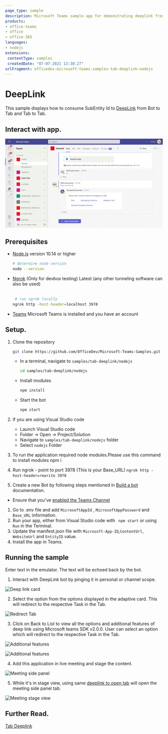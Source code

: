 ```yaml
---
page_type: sample
description: Microsoft Teams sample app for demonstrating deeplink from Bot chat to Tab consuming Subentity ID
products:
- office-teams
- office
- office-365
languages:
- nodejs
extensions:
 contentType: samples
 createdDate: "07-07-2021 13:38:27"
urlFragment: officedev-microsoft-teams-samples-tab-deeplink-nodejs
---
```


# DeepLink

This sample displays how to consume SubEntity Id to [DeepLink](https://docs.microsoft.com/en-us/microsoftteams/platform/concepts/build-and-test/deep-links#deep-linking-to-your-tab) from Bot to Tab and Tab to Tab.

## Interact with app.

![Preview Image](Images/Preview.gif)

## Prerequisites

- [Node.js](https://nodejs.org) version 10.14 or higher

    ```bash
    # determine node version
    node --version
    ```
 - [Ngrok](https://ngrok.com/download) (Only for devbox testing) Latest (any other tunneling      software       can also be used)
    ```bash

     # run ngrok locally
    ngrok http -host-header=localhost 3978
    ```
- [Teams](https://teams.microsoft.com) Microsoft Teams is installed and you have an account

## Setup.

1. Clone the repository

    ```bash
    git clone https://github.com/OfficeDev/Microsoft-Teams-Samples.git
    ```

    - In a terminal, navigate to `samples/tab-deeplink/nodejs`

        ```bash
        cd samples/tab-deeplink/nodejs
        ```

    - Install modules

        ```bash
        npm install
        ```

    - Start the bot

        ```bash
        npm start
        ```

1. If you are using Visual Studio code
    - Launch Visual Studio code
    - Folder -> Open -> Project/Solution
    - Navigate to ```samples/tab-deeplink/nodejs``` folder
    - Select ```nodejs``` Folder
1. To run the application required  node modules.Please use this command to install modules npm i
1. Run ngrok - point to port 3978 (This is your Base_URL)
   ```ngrok http -host-header=rewrite 3978```
1. Create a new Bot by following steps mentioned in [Build a bot](https://docs.microsoft.com/en-us/microsoftteams/platform/bots/what-are-bots?view=msteams-client-js-latest#build--a-bot-for-teams-with-the-microsoft-bot-framework) documentation.
- Ensure that you've [enabled the Teams Channel](https://docs.microsoft.com/en-us/azure/bot-service/channel-connect-teams?view=azure-bot-service-4.0)
1. Go to .env file  and add ```MicrosoftAppId``` ,  ```MicrosoftAppPassword``` and ```Base_URL``` information.
1. Run your app, either from Visual Studio code  with ``` npm start``` or using ``` Run``` in the Terminal.
1. Update the manifest.json file with ```Microsoft-App-ID```,```ContentUrl```, ```WebsiteUrl``` and ```EntityID``` value.
1. Install the app in Teams.


## Running the sample

Enter text in the emulator.  The text will be echoed back by the bot.
1. Interact with DeepLink bot by pinging it in personal or channel scope. 

![Deep link card](Images/BotCard.png)

2. Select the option from the options displayed in the adaptive card. This will redirect to the respective Task in the Tab.

![Redirect Tab](Images/RedirectTab.png)

3. Click on Back to List to view all the options and additional features of deep link using Microsoft teams SDK v2.0.0. User can select an option which will redirect to the respective Task in the Tab.

![Additional features](Images/DeepLinkTab.png)

![Additional features](Images/DeepLinkTab2.png)

4. Add this application in live meeting and stage the content.

![Meeting side panel](Images/SidePanelTab.png)

5. While it's in stage view, using same [deeplink to open tab](https://docs.microsoft.com/en-us/microsoftteams/platform/concepts/build-and-test/deep-links?tabs=teamsjs-v2#generate-a-deep-link-to-your-tab) will open the meeting side panel tab.

![Meeting stage view](Images/MeetingStageView.png)

## Further Read.

[Tab Deeplink](https://learn.microsoft.com/en-us/microsoftteams/platform/concepts/build-and-test/deep-links?tabs=teamsjs-v2)

